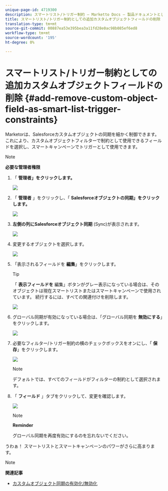 ```yaml
---
unique-page-id: 4719300
description: スマートリスト/トリガー制約 — Marketto Docs — 製品ドキュメントとしてのカスタムオブジェクトフィールドの追加削除
title: スマートリスト/トリガー制約としての追加カスタムオブジェクトフィールドの削除
translation-type: tm+mt
source-git-commit: 00887ea53e395bea3a11fd28e0ac98b085ef6ed8
workflow-type: tm+mt
source-wordcount: '195'
ht-degree: 0%

---
```



# スマートリスト/トリガー制約としての追加カスタムオブジェクトフィールドの削除 {#add-remove-custom-object-field-as-smart-list-trigger-constraints}

Marketorは、Salesforceカスタムオブジェクトの同期を細かく制御できます。 これにより、カスタムオブジェクトフィルターで制約として使用できるフィールドを選択し、スマートキャンペーンでトリガーとして使用できます。

>[!NOTE]
>
>**必要な管理者権限**

1. 「 **管理者」をクリックします。**

   ![](assets/image2014-12-10-13-3a9-3a47.png)

1. 「 **管理者** 」をクリックし、「 **Salesforceオブジェクトの同期」をクリックします。**

   ![](assets/image2015-12-11-15-3a11-3a41.png)

1. **左側の列にSalesforceオブジェクト同期** (Sync)が表示されます。

   ![](assets/image2015-12-11-15-3a15-3a15.png)

1. 変更するオブジェクトを選択します。

   ![](assets/image2014-12-10-13-3a10-3a11.png)

1. 「表示されるフィールドを **編集**」をクリックします。

   >[!TIP]
   >
   >「 **表示フィールドを** 編集」ボタンがグレー表示になっている場合は、そのオブジェクトは現在スマートリストまたはスマートキャンペーンで使用されています。 続行するには、すべての関連付けを削除します。

   ![](assets/image2014-12-10-13-3a10-3a25.png)

1. グローバル同期が有効になっている場合は、「グローバル同期を **無効にする**」をクリックします。

   ![](assets/image2014-12-10-13-3a10-3a36.png)

1. 必要なフィルター/トリガー制約の横のチェックボックスをオンにし、「 **保存**」をクリックします。

   ![](assets/image2014-12-10-13-3a10-3a47.png)

   >[!NOTE]
   >
   >デフォルトでは、すべてのフィールドがフィルターの制約として選択されます。

1. 「 **フィールド** 」タブをクリックして、変更を確認します。

   ![](assets/image2014-12-10-13-3a10-3a56.png)

   >[!NOTE]
   >
   >**Reminder**
   >
   >
   >グローバル同期を再度有効にするのを忘れないでください。

うわぁ！ スマートリストとスマートキャンペーンのパワーがさらに高まります。

>[!NOTE]
>
>**関連記事**
>
>* [カスタムオブジェクト同期の有効化/無効化](enable-disable-custom-object-sync.md)

>



